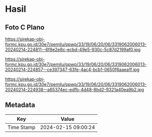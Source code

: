 # Hasil

## Foto C Plano

https://sirekap-obj-formc.kpu.go.id/30e7/pemilu/ppwp/33/19/06/20/06/3319062006013-20240214-224811--6f8e2e8c-ecbd-49e5-930c-5c87d2199af0.jpg

https://sirekap-obj-formc.kpu.go.id/30e7/pemilu/ppwp/33/19/06/20/06/3319062006013-20240214-224857--ce397347-63fe-4ac4-bcb1-0650f6aaea1f.jpg

https://sirekap-obj-formc.kpu.go.id/30e7/pemilu/ppwp/33/19/06/20/06/3319062006013-20240214-224938--a65374ec-edfb-4d48-8bd2-9321a40ea9b2.jpg


## Metadata

| Key        | Value               |
| ---------- | ------------------- |
| Time Stamp | 2024-02-15 09:00:24 |



